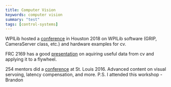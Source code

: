 ```yaml
---
title: Computer Vision
keywords: computer vision
summary: "test"
tags: [control-systems]
---
```


WPILib hosted a [conference](http://wp.wpi.edu/wpilib/files/2018/05/Computer-Vision-in-FIRST.pdf) in Houston 2018 on WPILib software (GRIP, CameraServer class, etc.) and hardware examples for cv.

FRC 2169 has a good [presentation](https://docs.google.com/presentation/d/1QTMzxq_WmPye5n0hT0ss4XQgB84HVwtDyJqiRWO2EEA/edit
) on aquiring useful data from cv and applying it to a flywheel.

254 mentors did a [conference](https://www.team254.com/documents/vision-control/) at St. Louis 2016. Advanced content on visual servoing, latency compensation, and more. P.S. I attended this workshop - Brandon
